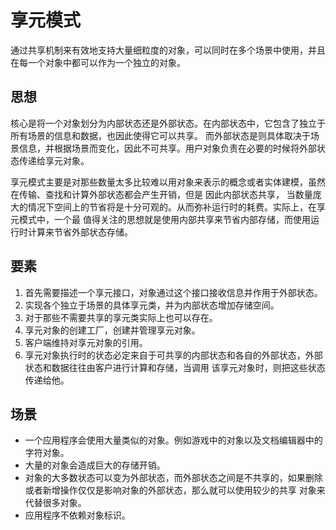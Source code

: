 # 享元模式

通过共享机制来有效地支持大量细粒度的对象，可以同时在多个场景中使用，并且在每一个对象中都可以作为一个独立的对象。

## 思想

核心是将一个对象划分为内部状态还是外部状态。在内部状态中，它包含了独立于所有场景的信息和数据，也因此使得它可以共享。
而外部状态是则具体取决于场景信息，并根据场景而变化，因此不可共享。用户对象负责在必要的时候将外部状态传递给享元对象。

享元模式主要是对那些数量太多比较难以用对象来表示的概念或者实体建模，虽然在传输、查找和计算外部状态都会产生开销，但是
因此内部状态共享， 当数量庞大的情况下空间上的节省将是十分可观的。从而弥补运行时的耗费。实际上，在享元模式中，一个最
值得关注的思想就是使用内部共享来节省内部存储，而使用运行时计算来节省外部状态存储。

## 要素

1. 首先需要描述一个享元接口，对象通过这个接口接收信息并作用于外部状态。
2. 实现各个独立于场景的具体享元类，并为内部状态增加存储空间。
3. 对于那些不需要共享的享元类实际上也可以存在。
4. 享元对象的创建工厂，创建并管理享元对象。
5. 客户端维持对享元对象的引用。
6. 享元对象执行时的状态必定来自于可共享的内部状态和各自的外部状态，外部状态和数据往往由客户进行计算和存储，当调用
该享元对象时，则把这些状态传递给他。

## 场景

- 一个应用程序会使用大量类似的对象。例如游戏中的对象以及文档编辑器中的字符对象。
- 大量的对象会造成巨大的存储开销。
- 对象的大多数状态可以变为外部状态，而外部状态之间是不共享的，如果删除或者新增操作仅仅是影响对象的外部状态，那么就可以使用较少的共享
对象来代替很多对象。
- 应用程序不依赖对象标识。
